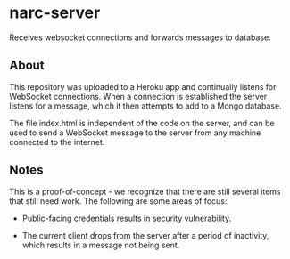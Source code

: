 # narc-server

Receives websocket connections and forwards messages to database.

## About

This repository was uploaded to a Heroku app and continually listens for WebSocket connections. When a connection is established the server listens for a message, which it then attempts to add to a Mongo database.

The file index.html is independent of the code on the server, and can be used to send a WebSocket message to the server from any machine connected to the internet.

## Notes

This is a proof-of-concept - we recognize that there are still several items that still need work. The following are some areas of focus:

* Public-facing credentials results in security vulnerability.

* The current client drops from the server after a period of inactivity, which results in a message not being sent.
